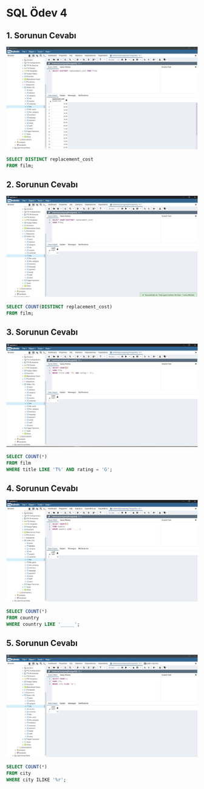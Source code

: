 # SQL Ödev 4

## 1. Sorunun Cevabı 

![answer4.1](./images/4.1.JPG)

```sql
SELECT DISTINCT replacement_cost 
FROM film;
```
## 2. Sorunun Cevabı 

![answer4.2](./images/4.2.JPG)

```sql
SELECT COUNT(DISTINCT replacement_cost) 
FROM film;
```

## 3. Sorunun Cevabı 

![answer4.3](./images/4.3.JPG)

```sql
SELECT COUNT(*) 
FROM film
WHERE title LIKE 'T%' AND rating = 'G';

```

## 4. Sorunun Cevabı 

![answer4.4](./images/4.4.JPG)

```sql
SELECT COUNT(*) 
FROM country 
WHERE country LIKE '_____';
```

## 5. Sorunun Cevabı 

![answer4.5](./images/4.5.JPG)

```sql
SELECT COUNT(*)
FROM city
WHERE city ILIKE '%r';
```